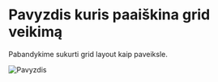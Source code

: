 # Pavyzdis kuris paaiškina grid veikimą

Pabandykime sukurti grid layout kaip paveiksle.

![Pavyzdis](./image/example_grid_explain.png)
